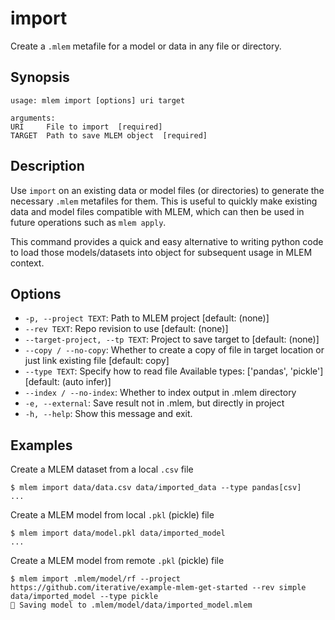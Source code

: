 # import

Create a `.mlem` metafile for a model or data in any file or directory.

## Synopsis

```usage
usage: mlem import [options] uri target

arguments:
URI     File to import  [required]
TARGET  Path to save MLEM object  [required]
```

## Description

Use `import` on an existing data or model files (or directories) to generate
the necessary `.mlem` metafiles for them. This is useful to quickly make
existing data and model files compatible with MLEM, which can then be used
in future operations such as `mlem apply`.

This command provides a quick and easy alternative to writing python code to
load those models/datasets into object for subsequent usage in MLEM context.

## Options

- `-p, --project TEXT`: Path to MLEM project [default: (none)]
- `--rev TEXT`: Repo revision to use [default: (none)]
- `--target-project, --tp TEXT`: Project to save target to [default: (none)]
- `--copy / --no-copy`: Whether to create a copy of file in target location or
  just link existing file [default: copy]
- `--type TEXT`: Specify how to read file Available types: ['pandas', 'pickle']
  [default: (auto infer)]
- `--index / --no-index`: Whether to index output in .mlem directory
- `-e, --external`: Save result not in .mlem, but directly in project
- `-h, --help`: Show this message and exit.

## Examples

Create a MLEM dataset from a local `.csv` file

```cli
$ mlem import data/data.csv data/imported_data --type pandas[csv]
...
```

Create a MLEM model from local `.pkl` (pickle) file

```cli
$ mlem import data/model.pkl data/imported_model
...
```

Create a MLEM model from remote `.pkl` (pickle) file

```cli
$ mlem import .mlem/model/rf --project https://github.com/iterative/example-mlem-get-started --rev simple data/imported_model --type pickle
💾 Saving model to .mlem/model/data/imported_model.mlem
```

